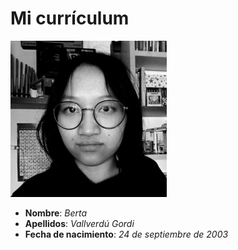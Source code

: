 # Mi currículum
![Mi foto de perfil](https://github.com/bmvg1010/bmvg1010.github.io/blob/main/bvallverdu.jpg) 
- **Nombre**: _Berta_
- **Apellidos**: _Vallverdú Gordi_
- **Fecha de nacimiento**: _24 de septiembre de 2003_
